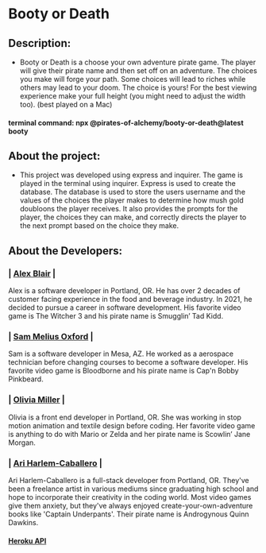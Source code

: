 # Booty or Death

## Description:
- Booty or Death is a choose your own adventure pirate game. The player will give their pirate name and then set off on an adventure. The choices you make will forge your path. Some choices will lead to riches while others may lead to your doom. The choice is yours! For the best viewing experience make your full height (you might need to adjust the width too). (best played on a Mac)

#### terminal command: npx @pirates-of-alchemy/booty-or-death@latest booty

## About the project:

- This project was developed using express and inquirer. The game is played in the terminal using inquirer. Express is used to create the database. The database is used to store the users username and the values of the choices the player makes to determine how mush gold doubloons the player receives. It also provides the prompts for the player, the choices they can make, and correctly directs the player to the next prompt based on the choice they make.

## About the Developers:

### | [Alex Blair](https://github.com/alex-i-blair) |

Alex is a software developer in Portland, OR. He has over 2 decades of customer facing experience in the food and beverage industry. In 2021, he decided to pursue a career in software development. His favorite video game is The Witcher 3 and his pirate name is Smugglin’ Tad Kidd.

### | [Sam Melius Oxford](https://github.com/Sam-Melius) |

Sam is a software developer in Mesa, AZ. He worked as a aerospace technician before changing courses to become a software developer. His favorite video game is Bloodborne and his pirate name is Cap'n Bobby Pinkbeard.

### | [Olivia Miller](https://github.com/oliviaamiller) |

Olivia is a front end developer in Portland, OR. She was working in stop motion animation and textile design before coding. Her favorite video game is anything to do with Mario or Zelda and her pirate name is
Scowlin’ Jane Morgan.

### | [Ari Harlem-Caballero](https://github.com/ari-harlem-caballero) |

Ari Harlem-Caballero is a full-stack developer from Portland, OR. They've been a freelance artist in various mediums since graduating high school and hope to incorporate their creativity in the coding world. Most video games give them anxiety, but they've always enjoyed create-your-own-adventure books like 'Captain Underpants'. Their pirate name is Androgynous Quinn Dawkins.

#### [Heroku API](http://booty-or-death.herokuapp.com)
